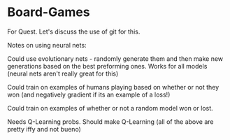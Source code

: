 # Board-Games
For Quest.
Let's discuss the use of git for this.




Notes on using neural nets:

Could use evolutionary nets - randomly generate them and then make new generations based on the best preforming ones. Works for all models (neural nets aren't really great for this)

Could train on examples of humans playing based on whether or not they won (and negatively gradient if its an example of a loss!)

Could train on examples of whether or not a random model won or lost.

Needs Q-Learning probs. Should make Q-Learning (all of the above are pretty iffy and not bueno)
